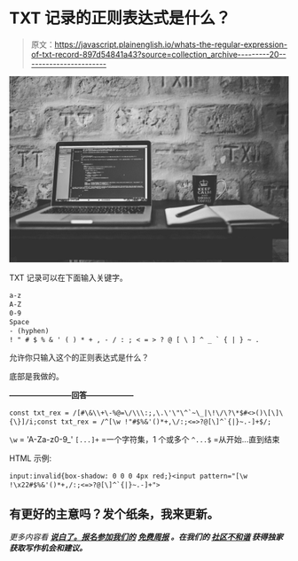 # TXT 记录的正则表达式是什么？

> 原文：<https://javascript.plainenglish.io/whats-the-regular-expression-of-txt-record-897d54841a43?source=collection_archive---------20----------------------->

![](img/1806c85a6f824dd1f665639296dce7b5.png)

TXT 记录可以在下面输入关键字。

```
a-z  
A-Z  
0-9  
Space  
- (hyphen)  
! " # $ % & ' ( ) * + , - / : ; < = > ? @ [ \ ] ^ _ ` { | } ~ .
```

允许你只输入这个的正则表达式是什么？

底部是我做的。

**————————回答——————**

```
const txt_rex = /[#\&\\+\-%@=\/\\\:;,\.\'\"\^`~\_|\!\/\?\*$#<>()\[\]\{\}]/i;const txt_rex = /^[\w !"#$%&'()*+,\/:;<=>?@[\]^`{|}~.-]+$/;
```

`\w` = 'A-Za-z0-9_'
`[...]+` =一个字符集，1 个或多个
`^...$` =从开始...直到结束

HTML 示例:

```
input:invalid{box-shadow: 0 0 0 4px red;}<input pattern="[\w !\x22#$%&'()*+,/:;<=>?@[\]^`{|}~.-]+">
```

## **有更好的主意吗？发个纸条，我来更新。**

*更多内容看* [***说白了。报名参加我们的***](http://plainenglish.io/) **[***免费周报***](http://newsletter.plainenglish.io/) *。在我们的* [***社区不和谐***](https://discord.gg/GtDtUAvyhW) *获得独家获取写作机会和建议。***
